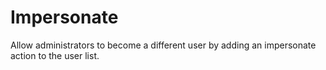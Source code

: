 # Impersonate

Allow administrators to become a different user by adding an impersonate action
to the user list.

